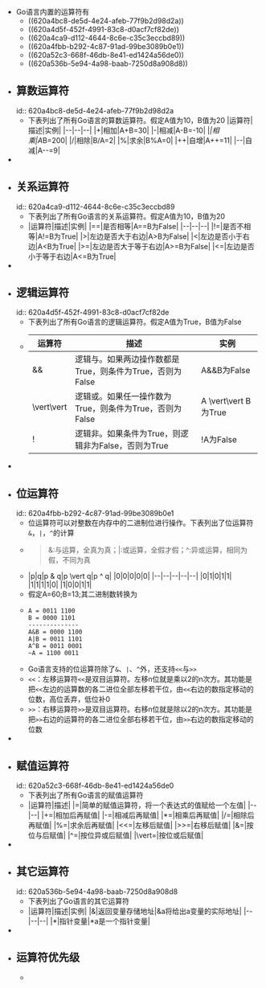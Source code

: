- Go语言内置的运算符有
	- ((620a4bc8-de5d-4e24-afeb-77f9b2d98d2a))
	- ((620a4d5f-452f-4991-83c8-d0acf7cf82de))
	- ((620a4ca9-d112-4644-8c6e-c35c3eccbd89))
	- ((620a4fbb-b292-4c87-91ad-99be3089b0e1))
	- ((620a52c3-668f-46db-8e41-ed1424a56de0))
	- ((620a536b-5e94-4a98-baab-7250d8a908d8))
- ## 算数运算符
  id:: 620a4bc8-de5d-4e24-afeb-77f9b2d98d2a
	- 下表列出了所有Go语言的算数运算符。假定A值为10，B值为20
	  |运算符|描述|实例|
	  |--|--|--|
	  |+|相加|A+B=30|
	  |-|相减|A-B=-10|
	  |*|相乘|A*B=200|
	  |/|相除|B/A=2|
	  |%|求余|B%A=0|
	  |++|自增|A++=11|
	  |--|自减|A--=9|
-
- ## 关系运算符
  id:: 620a4ca9-d112-4644-8c6e-c35c3eccbd89
	- 下表列出了所有Go语言的关系运算符。假定A值为10，B值为20
	- |运算符|描述|实例|
	  |==|是否相等|A==B为False|
	  |--|--|--|
	  |!=|是否不相等|A!=B为True|
	  |>|左边是否大于右边|A>B为False|
	  |<|左边是否小于右边|A<B为True|
	  |>=|左边是否大于等于右边|A>=B为False|
	  |<=|左边是否小于等于右边|A<=B为True|
-
- ## 逻辑运算符
  id:: 620a4d5f-452f-4991-83c8-d0acf7cf82de
	- 下表列出了所有Go语言的逻辑运算符。假定A值为True，B值为False
	- |运算符|描述|实例|
	  |--|--|--|
	  |&&|逻辑与。如果两边操作数都是True，则条件为True，否则为False|A&&B为False|
	  |\vert\vert|逻辑或。如果任一操作数为True，则条件为True，否则为False|A \vert\vert B为True|
	  |!|逻辑非。如果条件为True，则逻辑非为False，否则为True|!A为False|
-
- ## 位运算符
  id:: 620a4fbb-b292-4c87-91ad-99be3089b0e1
	- 位运算符可以对整数在内存中的二进制位进行操作。下表列出了位运算符`&`，`|`，`^`的计算
	- > &:与运算，全真为真；|:或运算，全假才假；^:异或运算，相同为假，不同为真
	- |p|q|p & q|p \vert q|p ^ q|
	  |0|0|0|0|0|
	  |--|--|--|--|--|
	  |0|1|0|1|1|
	  |1|1|1|1|0|
	  |1|0|0|1|1|
	- 假定A=60;B=13;其二进制数转换为
	- ```
	  A = 0011 1100
	  B = 0000 1101
	  --------------
	  A&B = 0000 1100
	  A|B = 0011 1101
	  A^B = 0011 0001
	  ~A = 1100 0011
	  ```
	- Go语言支持的位运算符除了`&`、`|`、`^`外，还支持`<<`与`>>`
	- `<<`：左移运算符`<<`是双目运算符。左移n位就是乘以2的n次方。其功能是把`<<`左边的运算数的各二进位全部左移若干位，由`<<`右边的数指定移动的位数，高位丢弃，低位补0
	- `>>`：右移运算符`>>`是双目运算符。右移n位就是除以2的n次方。其功能是把`>>`右边的运算符的各二进位全部右移若干位，由`>>`右边的数指定移动的位数
-
- ## 赋值运算符
  id:: 620a52c3-668f-46db-8e41-ed1424a56de0
	- 下表列出了所有Go语言的赋值运算符
	- |运算符|描述|
	  |=|简单的赋值运算符，将一个表达式的值赋给一个左值|
	  |--|--|
	  |+=|相加后再赋值|
	  |-=|相减后再赋值|
	  |*=|相乘后再赋值|
	  |/=|相除后再赋值|
	  |%=|求余后再赋值|
	  |<<=|左移后赋值|
	  |>>=|右移后赋值|
	  |&=|按位与后赋值|
	  |^=|按位异或后赋值|
	  |\vert=|按位或后赋值|
-
- ## 其它运算符
  id:: 620a536b-5e94-4a98-baab-7250d8a908d8
	- 下表列出了Go语言的其它运算符
	- |运算符|描述|实例|
	  |&|返回变量存储地址|&a将给出a变量的实际地址|
	  |--|--|--|
	  |*|指针变量|*a是一个指针变量|
-
- ## 运算符优先级
	-